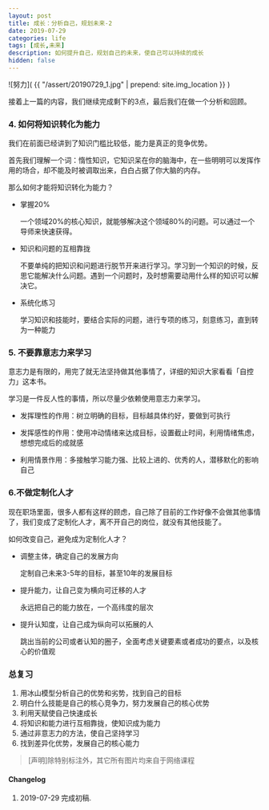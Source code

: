 ```yaml
---
layout: post
title: 成长：分析自己，规划未来-2
date: 2019-07-29
categories: life
tags: [成长,未来]
description: 如何提升自己，规划自己的未来，使自己可以持续的成长
hidden: false
---
```


![努力]( {{ "/assert/20190729_1.jpg" | prepend: site.img_location }} )

接着上一篇的内容，我们继续完成剩下的3点，最后我们在做一个分析和回顾。

### 4. 如何将知识转化为能力  

我们在前面已经讲到了知识门槛比较低，能力是真正的竞争优势。

首先我们理解一个词：惰性知识，它知识呆在你的脑海中，在一些明明可以发挥作用的场合，却不能及时被调取出来，白白占据了你大脑的内存。

那么如何才能将知识转化为能力？

* 掌握20%

  一个领域20%的核心知识，就能够解决这个领域80%的问题。可以通过一个导师来快速获得。

* 知识和问题的互相靠拢

  不要单纯的把知识和问题进行脱节开来进行学习。学习到一个知识的时候，反思它能解决什么问题。遇到一个问题时，及时想需要动用什么样的知识可以解决它。

* 系统化练习

  学习知识和技能时，要结合实际的问题，进行专项的练习，刻意练习，直到转为一种能力

### 5. 不要靠意志力来学习

意志力是有限的，用完了就无法坚持做其他事情了，详细的知识大家看看「自控力」这本书。

学习是一件反人性的事情，所以尽量少依赖使用意志力来学习。

* 发挥理性的作用：树立明确的目标，目标越具体约好，要做到可执行

* 发挥感性的作用：使用冲动情绪来达成目标，设置截止时间，利用情绪焦虑，想想完成后的成就感
* 利用情景作用：多接触学习能力强、比较上进的、优秀的人，潜移默化的影响自己



### 6.不做定制化人才

现在职场里面，很多人都有这样的顾虑，自己除了目前的工作好像不会做其他事情了，我们变成了定制化人才，离不开自己的岗位，就没有其他技能了。

如何改变自己，避免成为定制化人才？

* 调整主体，确定自己的发展方向

  定制自己未来3-5年的目标，甚至10年的发展目标

* 提升能力，让自己变为横向可迁移的人才

  永远把自己的能力放在，一个高纬度的层次

* 提升认知度，让自己成为纵向可以拓展的人

  跳出当前的公司或者认知的圈子，全面考虑关键要素或者成功的要点，以及核心的价值观

### 总复习

1. 用冰山模型分析自己的优势和劣势，找到自己的目标
2. 明白什么技能是自己的核心竞争力，努力发展自己的核心优势
3. 利用天赋使自己快速成长
4. 将知识和能力进行互相靠拢，使知识成为能力
5. 通过非意志力的方法，使自己坚持学习
6. 找到差异化优势，发展自己的核心能力

 



> [声明]除特别标注外，其它所有图片均来自于网络课程


#### Changelog
1. 2019-07-29  完成初稿.
